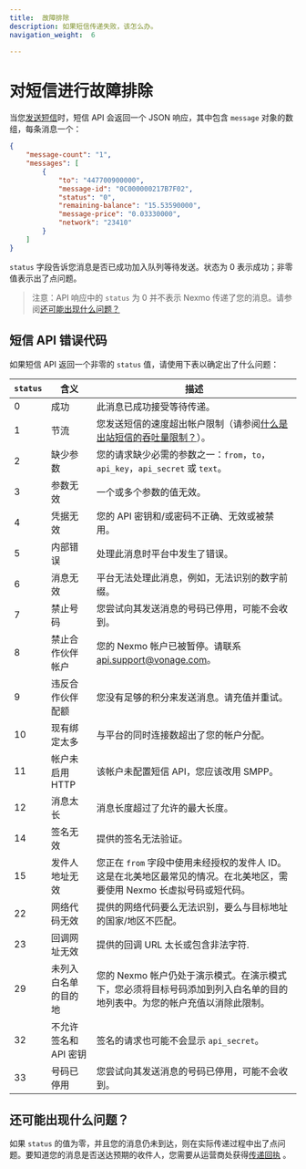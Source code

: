 ```yaml
---
title:  故障排除
description: 如果短信传递失败，该怎么办。
navigation_weight:  6

---
```



对短信进行故障排除
=========

当您[发送短信](/messaging/sms/code-snippets/send-an-sms)时，短信 API 会返回一个 JSON 响应，其中包含 `message` 对象的数组，每条消息一个：

```json
{
    "message-count": "1",
    "messages": [
        {
            "to": "447700900000",
            "message-id": "0C000000217B7F02",
            "status": "0",
            "remaining-balance": "15.53590000",
            "message-price": "0.03330000",
            "network": "23410"
        }
    ]
}
```

`status` 字段告诉您消息是否已成功加入队列等待发送。状态为 0 表示成功；非零值表示出了点问题。

> 注意：API 响应中的 `status` 为 0 并不表示 Nexmo 传递了您的消息。请参阅[还可能出现什么问题？](#what-else-could-have-gone-wrong)

短信 API 错误代码
-----------

如果短信 API 返回一个非零的 `status` 值，请使用下表以确定出了什么问题：

| `status` |      含义       |                                            描述                                            |
|----------|---------------|------------------------------------------------------------------------------------------|
| 0        | 成功            | 此消息已成功接受等待传递。                                                                            |
| 1        | 节流            | 您发送短信的速度超出帐户限制（请参阅[什么是出站短信的吞吐量限制？](https://help.nexmo.com/hc/en-us/articles/203993598)）。 |
| 2        | 缺少参数          | 您的请求缺少必需的参数之一：`from`，`to`，`api_key`，`api_secret` 或 `text`。                               |
| 3        | 参数无效          | 一个或多个参数的值无效。                                                                             |
| 4        | 凭据无效          | 您的 API 密钥和/或密码不正确、无效或被禁用。                                                                |
| 5        | 内部错误          | 处理此消息时平台中发生了错误。                                                                          |
| 6        | 消息无效          | 平台无法处理此消息，例如，无法识别的数字前缀。                                                                  |
| 7        | 禁止号码          | 您尝试向其发送消息的号码已停用，可能不会收到。                                                                  |
| 8        | 禁止合作伙伴帐户      | 您的 Nexmo 帐户已被暂停。请联系 [api.support@vonage.com](mailto:api.support@vonage.com)。                       |
| 9        | 违反合作伙伴配额      | 您没有足够的积分来发送消息。请充值并重试。                                                                    |
| 10       | 现有绑定太多        | 与平台的同时连接数超出了您的帐户分配。                                                                      |
| 11       | 帐户未启用 HTTP    | 该帐户未配置短信 API，您应该改用 SMPP。                                                                 |
| 12       | 消息太长          | 消息长度超过了允许的最大长度。                                                                          |
| 14       | 签名无效          | 提供的签名无法验证。                                                                               |
| 15       | 发件人地址无效       | 您正在 `from` 字段中使用未经授权的发件人 ID。这是在北美地区最常见的情况。在北美地区，需要使用 Nexmo 长虚拟号码或短代码。                    |
| 22       | 网络代码无效        | 提供的网络代码要么无法识别，要么与目标地址的国家/地区不匹配。                                                          |
| 23       | 回调网址无效        | 提供的回调 URL 太长或包含非法字符.                                                                     |
| 29       | 未列入白名单的目的地    | 您的 Nexmo 帐户仍处于演示模式。在演示模式下，您必须将目标号码添加到列入白名单的目的地列表中。为您的帐户充值以消除此限制。                         |
| 32       | 不允许签名和 API 密钥 | 签名的请求也可能不会显示 `api_secret`。                                                               |
| 33       | 号码已停用         | 您尝试向其发送消息的号码已停用，可能不会收到。                                                                  |

还可能出现什么问题？
----------

如果 `status` 的值为零，并且您的消息仍未到达，则在实际传递过程中出了点问题。要知道您的消息是否送达预期的收件人，您需要从运营商处获得[传递回执](/messaging/sms/guides/delivery-receipts) 。

